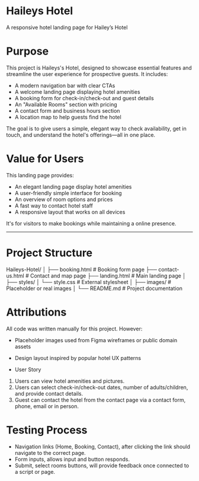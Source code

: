 # Haileys Hotel
 A responsive hotel landing page for Hailey’s Hotel 

# Purpose

This project is Haileys's Hotel, designed to showcase essential features and streamline the user experience for prospective guests. It includes:

- A modern navigation bar with clear CTAs
- A welcome landing page displaying hotel amenities
- A booking form for check-in/check-out and guest details
- An "Available Rooms" section with pricing
- A contact form and business hours section
- A location map to help guests find the hotel

The goal is to give users a simple, elegant way to check availability, get in touch, and understand the hotel's offerings—all in one place.

# Value for Users

This landing page provides:

- An elegant landing page display hotel amenities
- A user-friendly simple interface for booking 
- An overview of room options and prices
- A fast way to contact hotel staff
- A responsive layout that works on all devices

It's for visitors to make bookings while maintaining a online presence.

---

# Project Structure

Haileys-Hotel/
│
├── booking.html            # Booking form page
├── contact-us.html         # Contact and map page
├── landing.html            # Main landing page
│
├── styles/
│   └── style.css           # External stylesheet
│
├── images/                 # Placeholder or real images
│
└── README.md               # Project documentation

# Attributions

All code was written manually for this project. However:

- Placeholder images used from Figma wireframes or public domain assets
- Design layout inspired by popular hotel UX patterns

- User Story 

1. Users can view hotel amenities and pictures.
2. Users can select check-in/check-out dates, number of adults/children, and provide contact details.
3. Guest can contact the hotel from the contact page via a contact form, phone, email or in person.


# Testing Process

- Navigation links (Home, Booking, Contact), after clicking the link should navigate to the correct page.
- Form inputs, allows input and button responds.
- Submit, select rooms buttons, will provide feedback once connected to a script or page.


